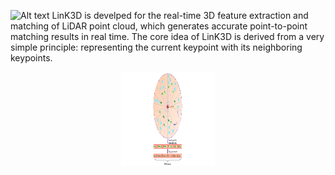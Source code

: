 
![Alt text](fig/LinK3D_video.gif)
LinK3D is develped for the real-time 3D feature extraction and matching of LiDAR point cloud, which generates accurate point-to-point matching results in real time. The core idea of LinK3D is derived from a very simple principle: representing the current keypoint with its neighboring keypoints.

<div align=center><img width="150" height="150" src="fig/coreIdea.png"/></div>



